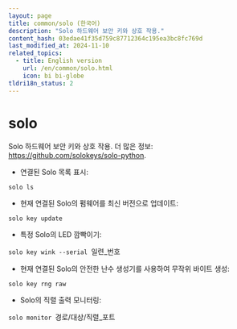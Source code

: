 ```yaml
---
layout: page
title: common/solo (한국어)
description: "Solo 하드웨어 보안 키와 상호 작용."
content_hash: 03edae41f35d759c87712364c195ea3bc8fc769d
last_modified_at: 2024-11-10
related_topics:
  - title: English version
    url: /en/common/solo.html
    icon: bi bi-globe
tldri18n_status: 2
---
```

# solo

Solo 하드웨어 보안 키와 상호 작용.
더 많은 정보: <https://github.com/solokeys/solo-python>.

- 연결된 Solo 목록 표시:

`solo ls`

- 현재 연결된 Solo의 펌웨어를 최신 버전으로 업데이트:

`solo key update`

- 특정 Solo의 LED 깜빡이기:

`solo key wink --serial `<span class="tldr-var badge badge-pill bg-dark-lm bg-white-dm text-white-lm text-dark-dm font-weight-bold">일련_번호</span>

- 현재 연결된 Solo의 안전한 난수 생성기를 사용하여 무작위 바이트 생성:

`solo key rng raw`

- Solo의 직렬 출력 모니터링:

`solo monitor `<span class="tldr-var badge badge-pill bg-dark-lm bg-white-dm text-white-lm text-dark-dm font-weight-bold">경로/대상/직렬_포트</span>
